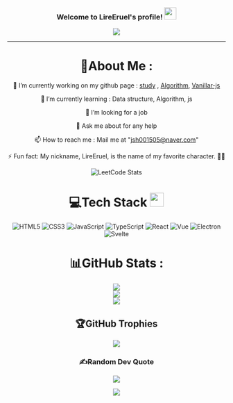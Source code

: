 <h3 align="center">
  Welcome to LireEruel's profile!
  <img src="https://media.giphy.com/media/hvRJCLFzcasrR4ia7z/giphy.gif" width="28">
</h3>
<p align="center">
  <a href="https://github.com/CodeWhiteWeb/CodeWhiteWeb"><img src="https://readme-typing-svg.herokuapp.com?color=%2336BCF7&center=true&vCenter=true&lines=Hi+%2C+welcome+to+my+Github+page;I+am+CodeWhiteWeb;I+am+a+High+school+student;Web+Dev;Game+Dev;Bot+Dev;Crypto+Lover+%3C3">
  </a>
</p>

---
<div align="center">
  
# 💫About Me :
🔭 I’m currently working on my github page : <a href="https://github.com/LireEruel/study">study</a> , <a href="https://github.com/LireEruel/Algorithm">Algorithm</a>, <a href="https://github.com/LireEruel/vanillar-js">Vanillar-js</a>
  
🌱 I’m currently learning : Data structure, Algorithm, js

  👯 I’m looking for a job

  💬 Ask me about for any help

  📫 How to reach me : Mail me at "jsh001505@naver.com"

⚡ Fun fact: My nickname, LireEruel, is the name of my favorite character. 🧚‍♀️

![LeetCode Stats](https://leetcard.jacoblin.cool/manguem?theme=unicorn&font=Inder&ext=activity)
# 💻Tech Stack <img src = "https://media2.giphy.com/media/QssGEmpkyEOhBCb7e1/giphy.gif?cid=ecf05e47a0n3gi1bfqntqmob8g9aid1oyj2wr3ds3mg700bl&rid=giphy.gif" width = 32px> 
![HTML5](https://img.shields.io/badge/html5-%23E34F26.svg?style=for-the-badge&logo=html5&logoColor=white) 
![CSS3](https://img.shields.io/badge/css3-%231572B6.svg?style=for-the-badge&logo=css3&logoColor=white) 
![JavaScript](https://img.shields.io/badge/javascript-%23323330.svg?style=for-the-badge&logo=javascript&logoColor=%23F7DF1E) 
![TypeScript](https://img.shields.io/badge/TypeScript-%231572B6.svg?style=for-the-badge&logo=TypeScript&logoColor=white) 
![React](https://img.shields.io/badge/React-%230e1624.svg?style=for-the-badge&logo=React) 
![Vue](https://img.shields.io/badge/Vue.js-%23edf2ee.svg?style=for-the-badge&logo=Vue.js&logoColor=%#4FC08D) 
![Electron](https://img.shields.io/badge/Electron-%23363c47.svg?style=for-the-badge&logo=Electron&logoColor=%23a3d5d9) 
![Svelte](https://img.shields.io/badge/Svelte-%23f5ece4.svg?style=for-the-badge&logo=Svelte&logoColor=%23FF3E00) 

# 📊GitHub Stats :
![](https://github-readme-stats.vercel.app/api?username=LireEruel&theme=radical&hide_border=false&include_all_commits=false&count_private=false)<br/>
![](https://github-readme-streak-stats.herokuapp.com/?user=LireEruel&theme=radical&hide_border=false)<br/>
![](https://github-readme-stats.vercel.app/api/top-langs/?username=LireEruel&theme=radical&hide_border=false&include_all_commits=false&count_private=false&layout=compact)

## 🏆GitHub Trophies
![](https://github-profile-trophy.vercel.app/?username=LireEruel&theme=discord&no-frame=false&no-bg=false&margin-w=4)

### ✍️Random Dev Quote
![](https://quotes-github-readme.vercel.app/api?type=horizontal&theme=merko)

![](https://komarev.com/ghpvc/?username=LireEruel&label=Visitors+Count&color=brightgreen)
</div>
